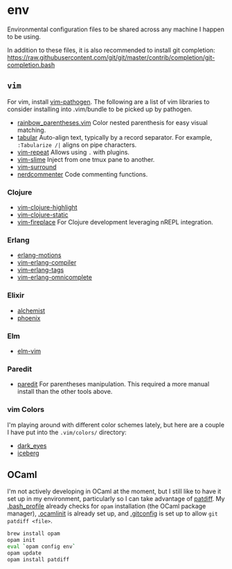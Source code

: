 env
===

Environmental configuration files to be shared across any machine I happen to be using.

In addition to these files, it is also recommended to install git completion:
https://raw.githubusercontent.com/git/git/master/contrib/completion/git-completion.bash


## `vim`

For vim, install [vim-pathogen](https://github.com/tpope/vim-pathogen).
The following are a list of vim libraries to consider installing into .vim/bundle to be
picked up by pathogen.

* [rainbow_parentheses.vim](https://github.com/kien/rainbow_parentheses.vim.git)
Color nested parenthesis for easy visual matching.
* [tabular](https://github.com/godlygeek/tabular.git) Auto-align text, typically
by a record separator. For example, `:Tabularize /|` aligns on pipe characters.
* [vim-repeat](https://github.com/tpope/vim-repeat.git) Allows using `.` with
plugins.
* [vim-slime](https://github.com/jpalardy/vim-slime.git) Inject from one tmux
pane to another.
* [vim-surround](https://github.com/tpope/vim-surround.git)
* [nerdcommenter](https://github.com/scrooloose/nerdcommenter.git) Code commenting functions.

### Clojure
* [vim-clojure-highlight](https://github.com/guns/vim-clojure-highlight)
* [vim-clojure-static](https://github.com/guns/vim-clojure-static.git)
* [vim-fireplace](https://github.com/tpope/vim-fireplace.git) For Clojure development leveraging nREPL integration.

### Erlang
* [erlang-motions](https://github.com/edkolev/erlang-motions.vim.git)
* [vim-erlang-compiler](https://github.com/vim-erlang/vim-erlang-compiler.git)
* [vim-erlang-tags](https://github.com/vim-erlang/vim-erlang-tags.git)
* [vim-erlang-omnicomplete](https://github.com/vim-erlang/vim-erlang-omnicomplete.git)

### Elixir
* [alchemist](https://github.com/slashmili/alchemist.vim.git)
* [phoenix](https://github.com/c-brenn/phoenix.vim.git)

### Elm
* [elm-vim](https://github.com/ElmCast/elm-vim.git)

### Paredit
* [paredit](https://github.com/kovisoft/paredit) For parentheses manipulation.
This required a more manual install than the other tools above.


### vim Colors

I'm playing around with different color schemes lately, but here are a couple
I have put into the `.vim/colors/` directory:
* [dark_eyes](https://github.com/bf4/vim-dark_eyes)
* [iceberg](https://github.com/cocopon/iceberg)


## OCaml

I'm not actively developing in OCaml at the moment, but I still like to have
it set up in my environment, particularly so I can take advantage of
[patdiff](https://janestreet.github.io/patdiff.html). My
[.bash_profile](.bash_profile) already checks for `opam` installation (the
OCaml package manager), [.ocamlinit](.ocamlinit) is already set up, and
[.gitconfig](.gitconfig) is set up to allow `git patdiff <file>`.

```bash
brew install opam
opam init
eval `opam config env`
opam update
opam install patdiff
```
